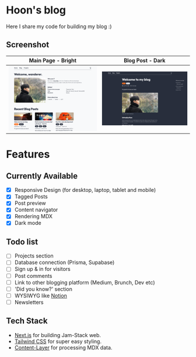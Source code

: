 # Hoon's blog
Here I share my code for building my blog :)

## Screenshot
| Main Page - Bright | Blog Post - Dark |
|--------------------|------------------|
| ![mainpage](./public/static/images/readme/main_page.png) | ![mainpage](./public/static/images/readme/dark_mode.png) |

# Features 
## Currently Available
- [x] Responsive Design (for desktop, laptop, tablet and mobile)
- [x] Tagged Posts
- [x] Post preview
- [x] Content navigator
- [x] Rendering MDX
- [x] Dark mode
## Todo list
- [ ] Projects section
- [ ] Database connection (Prisma, Supabase)
- [ ] Sign up & in for visitors
- [ ] Post comments
- [ ] Link to other blogging platform (Medium, Brunch, Dev etc)
- [ ] 'Did you know?' section
- [ ] WYSIWYG like [Notion](https://notion.so)
- [ ] Newsletters

## Tech Stack
- [Next.js](https://github.com/vercel/next.js/) for building Jam-Stack web.
- [Tailwind CSS](https://github.com/tailwindlabs/tailwindcss) for super easy styling.
- [Content-Layer](https://github.com/contentlayerdev/contentlayer) for processing MDX data.
